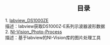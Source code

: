 <h2 style='text-align: center'>目录</h2></h>
<p>
    1. <a href = 'https://github.com/KanamiMiao/labview_DS1000ZE'>labview_DS1000ZE</a>
    <br>描述：labview获取DS1000Z-E系列示波器波形数据
    <BR>
    2. <a href = 'https://github.com/KanamiMiao/NI-Vision_Photo-Process'>NI-Vision_Photo-Process</a>
    <br>描述：基于labview的NI-Vision库的图片处理工具
</p>
